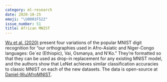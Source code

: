 ```yaml
---
category: ml-research
date: 2020-10-25
emoji: "\U0001F522"
issue_number: 51
title: African MNIST
---
```


[Wu et al. (2020)](https://arxiv.org/abs/2009.13509?utm_campaign=Dynamically%20Typed&utm_medium=email&utm_source=Revue%20newsletter) present four variations of the popular MNIST digit recognition for “our orthographies used in Afro-Asiatic and Niger-Congo languages: Ge`ez (Ethiopic), Vai, Osmanya, and N'Ko.” They’re formatted so that they can be used as drop-in replacement for any existing MNIST model, and the authors show that LeNet achieves similar classification accuracies to classic MNIST on each of the new datasets.
The data is open-source at [Daniel-Wu/AfroMNIST](https://github.com/Daniel-Wu/AfroMNIST?utm_campaign=Dynamically%20Typed&utm_medium=email&utm_source=Revue%20newsletter).